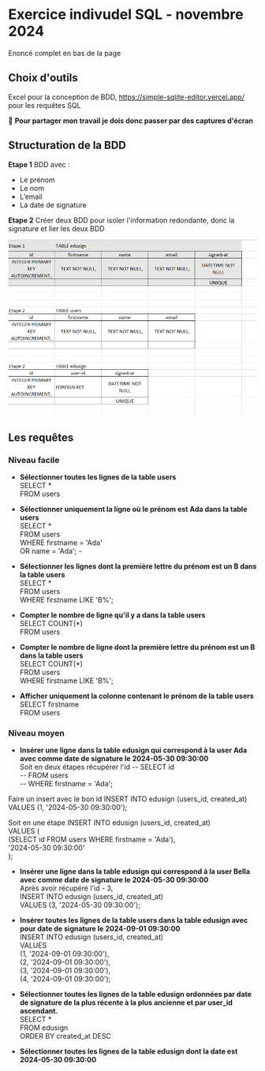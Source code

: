 # Exercice indivudel SQL - novembre 2024

Enoncé complet en bas de la page

## Choix d'outils
Excel pour la conception de BDD, https://simple-sqlite-editor.vercel.app/ pour les requêtes SQL

📸 **Pour partager mon travail je dois donc passer par des captures d'écran**

## Structuration de la BDD

**Etape 1** BDD avec :
- Le prénom
- Le nom
- L’email
- La date de signature

**Etape 2** Créer deux BDD pour isoler l'information redondante, donc la signature et lier les deux BDD

 ![Capture d'écran des deux étapes](Assets\schema_bdd_etapes_1_et_2.png)


## Les requêtes

### Niveau facile

- **Sélectionner toutes les lignes de la table users**  
SELECT *   
FROM users

- **Sélectionner uniquement la ligne où le prénom est Ada dans la table users**  
SELECT *  
FROM users  
WHERE firstname = 'Ada'  
   OR name = 'Ada'; -

- **Sélectionner les lignes dont la première lettre du prénom est un B dans la table users**  
SELECT *   
FROM users  
WHERE firstname LIKE 'B%';

- **Compter le nombre de ligne qu’il y a dans la table users**  
SELECT COUNT(*)   
FROM users

- **Compter le nombre de ligne dont la première lettre du prénom est un B dans la table users**  
SELECT COUNT(*)   
FROM users  
WHERE firstname LIKE 'B%';

- **Afficher uniquement la colonne contenant le prénom de la table users**  
SELECT firstname  
FROM users  

### Niveau moyen

- **Insérer une ligne dans la table edusign qui correspond à la user Ada avec comme date de signature le 2024-05-30 09:30:00**  
Soit en deux étapes
récupérer l'id
-- SELECT id  
-- FROM users  
-- WHERE firstname = 'Ada';  

Faire un insert avec le bon id
INSERT INTO edusign (users_id, created_at)  
VALUES (1, '2024-05-30 09:30:00');

Soit en une étape
INSERT INTO edusign (users_id, created_at)  
VALUES (  
    (SELECT id FROM users WHERE firstname = 'Ada'),  
    '2024-05-30 09:30:00'  
);

- **Insérer une ligne dans la table edusign qui correspond à la user Bella avec comme date de signature le 2024-05-30 09:30:00**  
Après avoir récupéré l'id - 3,  
INSERT INTO edusign (users_id, created_at)  
VALUES (3, '2024-05-30 09:30:00');

- **Insérer toutes les lignes de la table users dans la table edusign avec pour date de signature le 2024-09-01 09:30:00**  
INSERT INTO edusign (users_id, created_at)  
VALUES   
(1, '2024-09-01 09:30:00'),  
(2, '2024-09-01 09:30:00'),  
(3, '2024-09-01 09:30:00'),  
(4, '2024-09-01 09:30:00');  

- **Sélectionner toutes les lignes de la table edusign ordonnées par date de signature de la plus récente à la plus ancienne et par user_id ascendant.**  
SELECT *  
FROM edusign  
ORDER BY created_at DESC  

- **Sélectionner toutes les lignes de la table edusign dont la date est 2024-05-30 09:30:00**  

